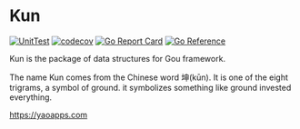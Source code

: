# Kun

[![UnitTest](https://github.com/YaoApp/kun/actions/workflows/unit-test.yml/badge.svg)](https://github.com/YaoApp/kun/actions/workflows/unit-test.yml)
[![codecov](https://codecov.io/gh/YaoApp/kun/branch/main/graph/badge.svg?token=R4FW9PXF01)](https://codecov.io/gh/YaoApp/kun)
[![Go Report Card](https://goreportcard.com/badge/github.com/YaoApp/kun)](https://goreportcard.com/report/github.com/YaoApp/kun)
[![Go Reference](https://pkg.go.dev/badge/github.com/yaoapp/kun.svg)](https://pkg.go.dev/github.com/yaoapp/kun)

Kun is the package of data structures for Gou framework.

The name Kun comes from the Chinese word 坤(kūn). It is one of the eight trigrams, a symbol of ground. it symbolizes something like ground invested everything.

https://yaoapps.com
